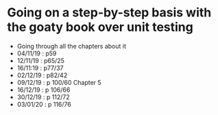 # Going on a step-by-step basis with the goaty book over unit testing

- Going through all the chapters about it
- 04/11/19 : p59
- 12/11/19 : p65/25
- 16/11:19 : p77/37
- 02/12/19 : p82/42
- 09/12/19 : p 100/60 Chapter 5
- 16/12/19 : p 106/66
- 30/12/19 : p 112/72
- 03/01/20 : p 116/76
